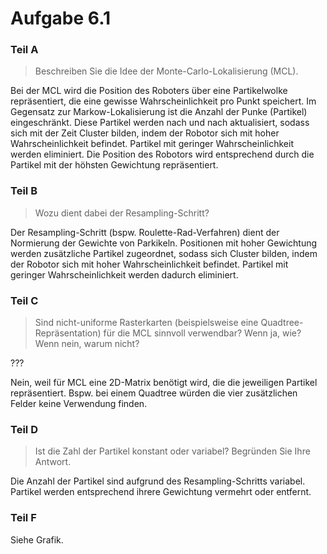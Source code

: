 # Aufgabe 6.1

### Teil A

> Beschreiben Sie die Idee der Monte-Carlo-Lokalisierung (MCL).

Bei der MCL wird die Position des Roboters über eine Partikelwolke repräsentiert, die eine gewisse Wahrscheinlichkeit pro Punkt speichert. Im Gegensatz zur Markow-Lokalisierung ist die Anzahl der Punke (Partikel) eingeschränkt. Diese Partikel werden nach und nach aktualisiert, sodass sich mit der Zeit Cluster bilden, indem der Robotor sich mit hoher Wahrscheinlichkeit befindet. Partikel mit geringer Wahrscheinlichkeit werden eliminiert. Die Position des Robotors wird entsprechend durch die Partikel mit der höhsten Gewichtung repräsentiert.

### Teil B

> Wozu dient dabei der Resampling-Schritt?

Der Resampling-Schritt (bspw. Roulette-Rad-Verfahren) dient der Normierung der Gewichte von Parkikeln. Positionen mit hoher Gewichtung werden zusätzliche Partikel zugeordnet, sodass sich Cluster bilden, indem der Robotor sich mit hoher Wahrscheinlichkeit befindet. Partikel mit geringer Wahrscheinlichkeit werden dadurch eliminiert.

### Teil C

> Sind nicht-uniforme Rasterkarten (beispielsweise eine Quadtree-Repräsentation) für die MCL sinnvoll verwendbar? Wenn ja, wie? Wenn nein, warum nicht?

???

Nein, weil für MCL eine 2D-Matrix benötigt wird, die die jeweiligen Partikel repräsentiert. Bspw. bei einem Quadtree würden die vier zusätzlichen Felder keine Verwendung finden.

### Teil D

> Ist die Zahl der Partikel konstant oder variabel? Begründen Sie Ihre Antwort.

Die Anzahl der Partikel sind aufgrund des Resampling-Schritts variabel. Partikel werden entsprechend ihrere Gewichtung vermehrt oder entfernt.

### Teil F

Siehe Grafik.

